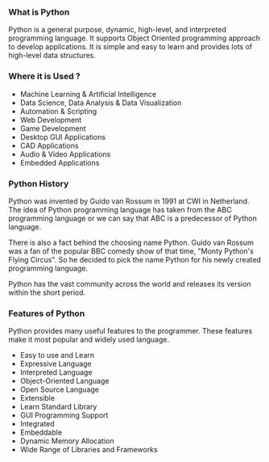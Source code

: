 ### What is Python
Python is a general purpose, dynamic, high-level, and interpreted programming language. It supports Object Oriented programming approach to develop applications. It is simple and easy to learn and provides lots of high-level data structures.



### Where it is Used ?
- Machine Learning & Artificial Intelligence
- Data Science, Data Analysis & Data Visualization
- Automation & Scripting
- Web Development
- Game Development
- Desktop GUI Applications
- CAD Applications
- Audio & Video Applications
- Embedded Applications


### Python History
Python was invented by Guido van Rossum in 1991 at CWI in Netherland. The idea of Python programming language has taken from the ABC programming language or we can say that ABC is a predecessor of Python language.

There is also a fact behind the choosing name Python. Guido van Rossum was a fan of the popular BBC comedy show of that time, "Monty Python's Flying Circus". So he decided to pick the name Python for his newly created programming language.

Python has the vast community across the world and releases its version within the short period.

### Features of Python
Python provides many useful features to the programmer. These features make it most popular and widely used language.

- Easy to use and Learn
- Expressive Language
- Interpreted Language
- Object-Oriented Language
- Open Source Language
- Extensible
- Learn Standard Library
- GUI Programming Support
- Integrated
- Embeddable
- Dynamic Memory Allocation
- Wide Range of Libraries and Frameworks
